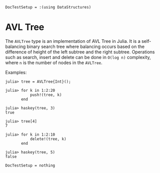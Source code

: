 ```@meta
DocTestSetup = :(using DataStructures)
```

# AVL Tree

The `AVLTree` type is an implementation of AVL Tree in Julia. It is a self-balancing binary search tree where balancing occurs based on the difference of height of the left subtree and the right subtree. Operations such as search, insert and delete can be done in `O(log n)` complexity, where `n` is the number of nodes in the `AVLTree`.

Examples:

```jldoctest
julia> tree = AVLTree{Int}();

julia> for k in 1:2:20
           push!(tree, k)
       end

julia> haskey(tree, 3)
true

julia> tree[4]
7

julia> for k in 1:2:10
           delete!(tree, k)
       end

julia> haskey(tree, 5)
false
```

```@meta
DocTestSetup = nothing
```
